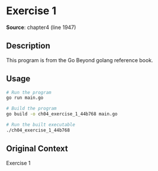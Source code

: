 # Exercise 1

**Source**: chapter4 (line 1947)

## Description

This program is from the Go Beyond golang reference book.

## Usage

```bash
# Run the program
go run main.go

# Build the program
go build -o ch04_exercise_1_44b768 main.go

# Run the built executable
./ch04_exercise_1_44b768
```

## Original Context

Exercise 1
